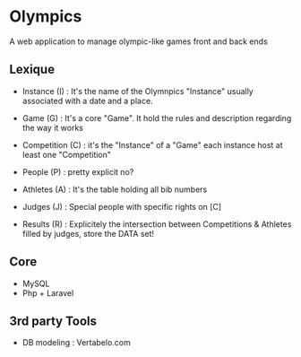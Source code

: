 # Olympics
A web application to manage olympic-like games front and back ends


## Lexique
- Instance (I) : It's the name of the Olymnpics "Instance" usually associated with a date and a place.
- Game (G) : It's a core "Game". It hold the rules and description regarding the way it works
- Competition (C) : it's the "Instance" of a "Game" each instance host at least one "Competition"
 
- People (P) : pretty explicit no?
- Athletes (A) : It's the table holding all bib numbers
- Judges (J) : Special people with specific rights on [C]

- Results (R) : Explicitely the intersection between Competitions & Athletes filled by judges, store the DATA set! 

## Core
- MySQL
- Php + Laravel

## 3rd party Tools
- DB modeling : Vertabelo.com
